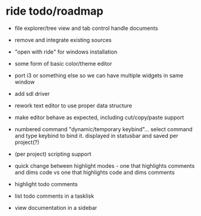 # ride todo/roadmap
* file explorer/tree view and tab control handle documents

* remove and integrate existing sources

* "open with ride" for windows installation
* some form of basic color/theme editor
* port i3 or something else so we can have multiple widgets in same window
* add sdl driver

* rework text editor to use proper data structure
* make editor behave as expected, including cut/copy/paste support

* numbered command "dynamic/temporary keybind"... select command and type keybind to bind it. displayed in statusbar and saved per project(?)
* (per project) scripting support

* quick change between highlight modes - one that highlights comments and dims code vs one that highlights code and dims comments
* highlight todo comments
* list todo comments in a tasklisk
* view documentation in a sidebar
